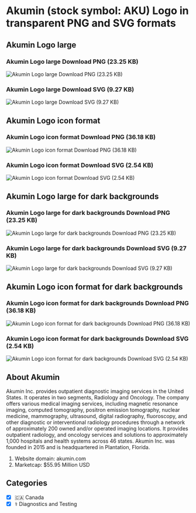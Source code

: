 # Akumin (stock symbol: AKU) Logo in transparent PNG and SVG formats

## Akumin Logo large

### Akumin Logo large Download PNG (23.25 KB)

![Akumin Logo large Download PNG (23.25 KB)](/img/orig/AKU_BIG-e07f0755.png)

### Akumin Logo large Download SVG (9.27 KB)

![Akumin Logo large Download SVG (9.27 KB)](/img/orig/AKU_BIG-e43cb4e4.svg)

## Akumin Logo icon format

### Akumin Logo icon format Download PNG (36.18 KB)

![Akumin Logo icon format Download PNG (36.18 KB)](/img/orig/AKU-e121ef5f.png)

### Akumin Logo icon format Download SVG (2.54 KB)

![Akumin Logo icon format Download SVG (2.54 KB)](/img/orig/AKU-45d0bae4.svg)

## Akumin Logo large for dark backgrounds

### Akumin Logo large for dark backgrounds Download PNG (23.25 KB)

![Akumin Logo large for dark backgrounds Download PNG (23.25 KB)](/img/orig/AKU_BIG.D-bc0ac20b.png)

### Akumin Logo large for dark backgrounds Download SVG (9.27 KB)

![Akumin Logo large for dark backgrounds Download SVG (9.27 KB)](/img/orig/AKU_BIG.D-0e497bb7.svg)

## Akumin Logo icon format for dark backgrounds

### Akumin Logo icon format for dark backgrounds Download PNG (36.18 KB)

![Akumin Logo icon format for dark backgrounds Download PNG (36.18 KB)](/img/orig/AKU.D-f6a16838.png)

### Akumin Logo icon format for dark backgrounds Download SVG (2.54 KB)

![Akumin Logo icon format for dark backgrounds Download SVG (2.54 KB)](/img/orig/AKU.D-39e2ea91.svg)

## About Akumin

Akumin Inc. provides outpatient diagnostic imaging services in the United States. It operates in two segments, Radiology and Oncology. The company offers various medical imaging services, including magnetic resonance imaging, computed tomography, positron emission tomography, nuclear medicine, mammography, ultrasound, digital radiography, fluoroscopy, and other diagnostic or interventional radiology procedures through a network of approximately 200 owned and/or operated imaging locations. It provides outpatient radiology, and oncology services and solutions to approximately 1,000 hospitals and health systems across 46 states. Akumin Inc. was founded in 2015 and is headquartered in Plantation, Florida.

1. Website domain: akumin.com
2. Marketcap: $55.95 Million USD


## Categories
- [x] 🇨🇦 Canada
- [x] ⚕️ Diagnostics and Testing

